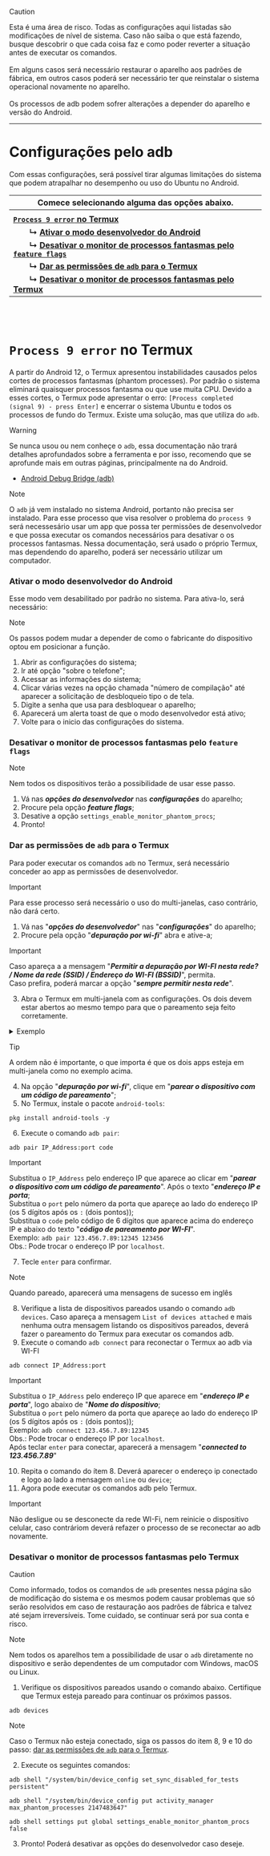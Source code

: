 <!--
⚠️ Configurações adb
-->


> [!CAUTION]
> Esta é uma área de risco. Todas as configurações aqui listadas são modificações de nível de sistema. Caso não saiba o que está fazendo, busque descobrir o que cada coisa faz e como poder reverter a situação antes de executar os comandos. <br><br>
> Em alguns casos será necessário restaurar o aparelho aos padrões de fábrica, em outros casos poderá ser necessário ter que reinstalar o sistema operacional novamente no aparelho. <br><br>
> Os processos de adb podem sofrer alterações a depender do aparelho e versão do Android.
---

# Configurações pelo adb
Com essas configurações, será possível tirar algumas limitações do sistema que podem atrapalhar no desempenho ou uso do Ubuntu no Android.

| **Comece selecionando alguma das opções abaixo.** |
|--------------------|
||
|[**`Process 9 error` no Termux**](#process-9-error-no-termux)|
|  **↳** [**Ativar o modo desenvolvedor do Android**](#ativar-o-modo-desenvolvedor-do-android)|
|  **↳** [**Desativar o monitor de processos fantasmas pelo `feature flags`**](#desativar-o-monitor-de-processos-fantasmas-pelo-feature-flags)|
|  **↳** [**Dar as permissões de `adb` para o Termux**](#dar-as-permissões-de-adb--para-o-termux)|
|  **↳** [**Desativar o monitor de processos fantasmas pelo Termux**](#desativar-o-monitor-de-processos-fantasmas-pelo-termux)|

<!--
h1
|[** **]()|
h2
|  **↳** [** **]()|
h3
|    **↳** [** **]()|
-->
<br>
<br>

# `Process 9 error` no Termux
A partir do Android 12, o Termux apresentou instabilidades causados pelos cortes de processos fantasmas (phantom processes). Por padrão o sistema eliminará quaisquer processos fantasma ou que use muita CPU. Devido a esses cortes, o Termux pode apresentar o erro: `[Process completed (signal 9) - press Enter]` e encerrar o sistema Ubuntu e todos os processos de fundo do Termux. Existe uma solução, mas que utiliza do `adb`.

> [!WARNING]
> Se nunca usou ou nem conheçe o `adb`, essa documentação não trará detalhes aprofundados sobre a ferramenta e por isso, recomendo que se aprofunde mais em outras páginas, principalmente na do Android.
> - [Android Debug Bridge (adb)](https://developer.android.com/tools/adb)

> [!NOTE]
> O `adb` já vem instalado no sistema Android, portanto não precisa ser instalado. Para esse processo que visa resolver o problema do `process 9` será necessesário usar um app que possa ter permissões de desenvolvedor e que possa executar os comandos necessários para desativar o os processos fantasmas. Nessa documentação, será usado o próprio Termux, mas dependendo do aparelho, poderá ser necessário utilizar um computador.

### Ativar o modo desenvolvedor do Android
Esse modo vem desabilitado por padrão no sistema. Para ativa-lo, será necessário:
> [!NOTE]
> Os passos podem mudar a depender de como o fabricante do dispositivo optou em posicionar a função.

1. Abrir as configurações do sistema;
2. Ir até opção "sobre o telefone";
3. Acessar as informações do sistema;
4. Clicar várias vezes na opção chamada "número de compilação" até aparecer a solicitação de desbloqueio tipo o de tela.
5. Digite a senha que usa para desbloquear o aparelho;
6. Aparecerá um alerta toast de que o modo desenvolvedor está ativo;
7. Volte para o inicio das configurações do sistema.

### Desativar o monitor de processos fantasmas pelo `feature flags`
> [!NOTE]
> Nem todos os dispositivos terão a possibilidade de usar esse passo.

1. Vá nas _**opções do desenvolvedor**_ nas _**configurações**_ do aparelho;
2. Procure pela opção _**feature flags**_;
3. Desative a opção `settings_enable_monitor_phantom_procs`;
4. Pronto!

### Dar as permissões de `adb` para o Termux
Para poder executar os comandos `adb` no Termux, será necessário conceder ao app as permissões de desenvolvedor.
> [!IMPORTANT]
> Para esse processo será necessário o uso do multi-janelas, caso contrário, não dará certo.
1. Vá nas "_**opções do desenvolvedor**_" nas "_**configurações**_" do aparelho;
2. Procure pela opção "_**depuração por wi-fi**_" abra e ative-a;
> [!IMPORTANT]
> Caso apareça a a mensagem "_**Permitir a depuração por WI-FI nesta rede? / Nome da rede (SSID) / Endereço do WI-FI (BSSID)**_", permita. <br>
> Caso prefira, poderá marcar a opção "_**sempre permitir nesta rede**_".

3. Abra o Termux em multi-janela com as configurações. Os dois devem estar abertos ao mesmo tempo para que o pareamento seja feito corretamente.
<details>
  <summary>Exemplo</summary>
  <img height="500px" src="https://github.com/allytiago/Ubuntu-no-Android/assets/47113005/96ab7b0b-f787-4e9a-9a54-d40ddca40a21">
</details>

> [!TIP]
> A ordem não é importante, o que importa é que os dois apps esteja em multi-janela como no exemplo acima.

4. Na opção "_**depuração por wi-fi**_", clique em "_**parear o dispositivo com um código de pareamento**_";
5. No Termux, instale o pacote `android-tools`:
```shell
pkg install android-tools -y
```
6. Execute o comando `adb pair`:
```shell
adb pair IP_Address:port code
```
> [!IMPORTANT]
> Substitua o `IP_Address` pelo endereço IP que aparece ao clicar em "_**parear o dispositivo com um código de pareamento**_". Após o texto "_**endereço IP e porta**_;<br>
> Substitua o `port` pelo número da porta que apareçe ao lado do endereço IP (os 5 dígitos após os `:` (dois pontos));<br>
> Substitua o `code` pelo código de 6 dígitos que aparece acima do endereço IP e abaixo do texto "_**código de pareamento por WI-FI**_".<br>
> Exemplo: `adb pair 123.456.7.89:12345 123456`<br>
> Obs.: Pode trocar o endereço IP por `localhost`.

7. Tecle `enter` para confirmar.
> [!NOTE]
> Quando pareado, aparecerá uma mensagens de sucesso em inglês
8. Verifique a lista de dispositivos pareados usando o comando `adb devices`. Caso apareça a mensagem `List of devices attached` e mais nenhuma outra mensagem listando os dispositivos pareados, deverá fazer o pareamento do Termux para executar os comandos adb.
9. Execute o comando `adb connect` para reconectar o Termux ao adb via WI-FI
```shell
adb connect IP_Address:port
```
> [!IMPORTANT]
> Substitua o `IP_Address` pelo endereço IP que aparece em "_**endereço IP e porta**_", logo abaixo de "_**Nome do dispositivo**_;<br>
> Substitua o `port` pelo número da porta que apareçe ao lado do endereço IP (os 5 dígitos após os `:` (dois pontos));<br>
> Exemplo: `adb connect 123.456.7.89:12345`<br>
> Obs.: Pode trocar o endereço IP por `localhost`.<br>
> Após teclar `enter` para conectar, aparecerá a mensagem "_**connected to 123.456.7.89**_"

10. Repita o comando do ítem 8. Deverá aparecer o endereço ip conectado e logo ao lado a mensagem `online` ou `device`;
11. Agora pode executar os comandos adb pelo Termux.
> [!IMPORTANT]
> Não desligue ou se desconecte da rede WI-Fi, nem reinicie o dispositivo celular, caso contráriom deverá refazer o processo de se reconectar ao adb novamente.

### Desativar o monitor de processos fantasmas pelo Termux
> [!CAUTION]
> Como informado, todos os comandos de `adb` presentes nessa página são de modificação do sistema e os mesmos podem causar problemas que só serão resolvidos em caso de restauração aos padrões de fábrica e talvez até sejam irreversíveis. Tome cuidado, se continuar será por sua conta e risco.

> [!NOTE]
> Nem todos os aparelhos tem a possibilidade de usar o `adb` diretamente no dispositivo e serão dependentes de um computador com Windows, macOS ou Linux.

1. Verifique os dispositivos pareados usando o comando abaixo. Certifique que Termux esteja pareado para continuar os próximos passos.
```shell
adb devices
```
>[!NOTE]
> Caso o Termux não esteja conectado, siga os passos do item 8, 9 e 10 do passo: [dar as permissões de `adb` para o Termux](#dar-as-permissões-de-adb-para-o-termux).

2. Execute os seguintes comandos:
```shell
adb shell "/system/bin/device_config set_sync_disabled_for_tests persistent"
```
```shell
adb shell "/system/bin/device_config put activity_manager max_phantom_processes 2147483647"
```
```shell
adb shell settings put global settings_enable_monitor_phantom_procs false
```
3. Pronto! Poderá desativar as opções do desenvolvedor caso deseje.
